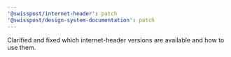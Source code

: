 ```yaml
---
'@swisspost/internet-header': patch
'@swisspost/design-system-documentation': patch
---
```


Clarified and fixed which internet-header versions are available and how to use them.

